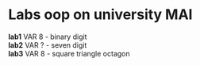 # Labs oop on university MAI

**lab1** VAR 8 - binary digit  
**lab2** VAR ? - seven digit  
**lab3** VAR 8 - square triangle octagon  